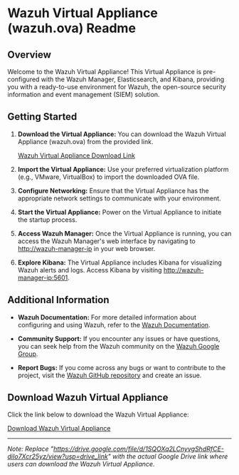# Wazuh Virtual Appliance (wazuh.ova) Readme

## Overview

Welcome to the Wazuh Virtual Appliance! This Virtual Appliance is pre-configured with the Wazuh Manager, Elasticsearch, and Kibana, providing you with a ready-to-use environment for Wazuh, the open-source security information and event management (SIEM) solution.

## Getting Started

1. **Download the Virtual Appliance:** You can download the Wazuh Virtual Appliance (wazuh.ova) from the provided link.

   [Wazuh Virtual Appliance Download Link](#insert_drive_link)

2. **Import the Virtual Appliance:** Use your preferred virtualization platform (e.g., VMware, VirtualBox) to import the downloaded OVA file.

3. **Configure Networking:** Ensure that the Virtual Appliance has the appropriate network settings to communicate with your environment.

4. **Start the Virtual Appliance:** Power on the Virtual Appliance to initiate the startup process.

5. **Access Wazuh Manager:** Once the Virtual Appliance is running, you can access the Wazuh Manager's web interface by navigating to [http://wazuh-manager-ip](http://wazuh-manager-ip) in your web browser.

6. **Explore Kibana:** The Virtual Appliance includes Kibana for visualizing Wazuh alerts and logs. Access Kibana by visiting [http://wazuh-manager-ip:5601](http://wazuh-manager-ip:5601).

## Additional Information

- **Wazuh Documentation:** For more detailed information about configuring and using Wazuh, refer to the [Wazuh Documentation](https://documentation.wazuh.com/).

- **Community Support:** If you encounter any issues or have questions, you can seek help from the Wazuh community on the [Wazuh Google Group](https://groups.google.com/g/wazuh).

- **Report Bugs:** If you come across any bugs or want to contribute to the project, visit the [Wazuh GitHub repository](https://github.com/wazuh/wazuh) and create an issue.

## Download Wazuh Virtual Appliance

Click the link below to download the Wazuh Virtual Appliance:

[Download Wazuh Virtual Appliance](#insert_drive_link)

---

*Note: Replace "https://drive.google.com/file/d/1SQOXq2LCnyvgShdRfCE-diIo7Xcr25yz/view?usp=drive_link" with the actual Google Drive link where users can download the Wazuh Virtual Appliance.*





